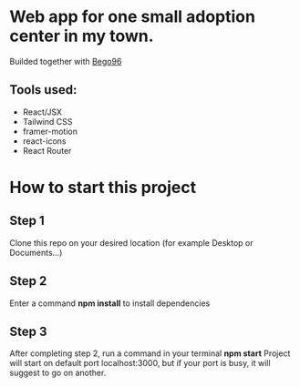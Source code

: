 # Web app for one small adoption center in my town. 
Builded together with [Bego96](https://github.com/Bego96)

## Tools used:
- React/JSX
- Tailwind CSS
- framer-motion
- react-icons
- React Router

# How to start this project

## Step 1
Clone this repo on your desired location (for example Desktop or Documents...)

## Step 2 
Enter a command **npm install** to install dependencies

## Step 3 
After completing step 2, run a command in your terminal **npm start**
Project will start on default port localhost:3000, but if your port is busy, it will suggest to go on another.
